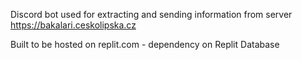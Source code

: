 Discord bot used for extracting and sending information from server https://bakalari.ceskolipska.cz

Built to be hosted on replit.com - dependency on Replit Database
